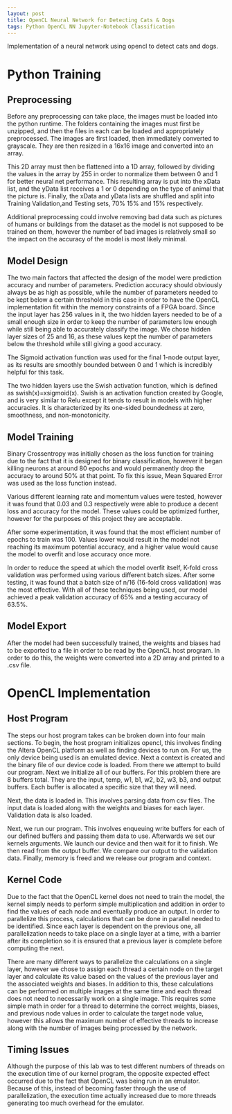 ```yaml
---
layout: post
title: OpenCL Neural Network for Detecting Cats & Dogs
tags: Python OpenCL NN Jupyter-Notebook Classification
---
```


Implementation of a neural network using opencl to detect cats and dogs.

# Python Training

## Preprocessing

Before any preprocessing can take place, the images must be loaded into the python runtime. The folders containing the images must first be unzipped, and then the files in each can be loaded and appropriately preprocessed. The images are first loaded, then immediately converted to grayscale. They are then resized in a 16x16 image and converted into an array. 

This 2D array must then be flattened into a 1D array, followed by dividing the values in the array by 255 in order to normalize them between 0 and 1 for better neural net performance. This resulting array is put into the xData list, and the yData list receives a 1 or 0 depending on the type of animal that the picture is. Finally, the xData and yData lists are shuffled and split into Training Validation,and Testing sets, 70% 15% and 15% respectively. 

Additional preprocessing could involve removing bad data such as pictures of humans or buildings from the dataset as the model is not supposed to be trained on them, however the number of bad images is relatively small so the impact on the accuracy of the model is most likely minimal. 

## Model Design
The two main factors that affected the design of the model were prediction accuracy and number of parameters. Prediction accuracy should obviously always be as high as possible, while the number of parameters needed to be kept below a certain threshold in this case in order to have the OpenCL implementation fit within the memory constraints of a FPGA board. Since the input layer has 256 values in it, the two hidden layers needed to be of a small enough size in order to keep the number of parameters low enough while still being able to accurately classify the image. We chose hidden layer sizes of 25 and 16, as these values kept the number of parameters below the threshold while still giving a good accuracy.


The Sigmoid activation function was used for the final 1-node output layer, as its results are smoothly bounded between 0 and 1 which is incredibly helpful for this task. 

The two hidden layers use the Swish activation function, which is defined as swish(x)=xsigmoid(x). Swish is an activation function created by Google, and is very similar to Relu except it tends to result in models with higher accuracies. It is characterized by its one-sided boundedness at zero, smoothness, and non-monotonicity. 

## Model Training
Binary Crossentropy was initially chosen as the loss function for training due to the fact that it is designed for binary classification, however it began killing neurons at around 80 epochs and would permanently drop the accuracy to around 50% at that point. To fix this issue, Mean Squared Error was used as the loss function instead. 


Various different learning rate and momentum values were tested, however it was found that 0.03 and 0.3 respectively were able to produce a decent loss and accuracy for the model. These values could be optimized further, however for the purposes of this project they are acceptable. 


After some experimentation, it was found that the most efficient number of epochs to train was 100. Values lower would result in the model not reaching its maximum potential accuracy, and a higher value would cause the model to overfit and lose accuracy once more. 


In order to reduce the speed at which the model overfit itself, K-fold cross validation was performed using various different batch sizes. After some testing, it was found that a batch size of n/16 (16-fold cross validation) was the most effective. With all of these techniques being used, our model achieved a peak validation accuracy of 65% and a testing accuracy of 63.5%.


## Model Export

After the model had been successfully trained, the weights and biases had to be exported to a file in order to be read by the OpenCL host program. In order to do this, the weights were converted into a 2D array and printed to a .csv file. 


# OpenCL Implementation

## Host Program

The steps our host program takes can be broken down into four main sections.  To begin, the host program initializes opencl, this involves finding the Altera OpenCL platform as well as finding devices to run on.  For us, the only device being used is an emulated device.  Next a context is created and the binary file of our device code is loaded.  From there we attempt to build our program.  Next we initialize all of our buffers.  For this problem there are 8 buffers total.  They are the input, temp, w1, b1, w2, b2, w3, b3, and output buffers.  Each buffer is allocated a specific size that they will need.  


Next, the data is loaded in.  This involves parsing data from csv files.  The input data is loaded along with the weights and biases for each layer.  Validation data is also loaded.


Next, we run our program.  This involves enqueuing write buffers for each of our defined buffers and passing them data to use.  Afterwards we set our kernels arguments.  We launch our device and then wait for it to finish. We then read from the output buffer.  We compare our output to the validation data. 
Finally, memory is freed and we release our program and context.


## Kernel Code

Due to the fact that the OpenCL kernel does not need to train the model, the kernel simply needs to perform simple multiplication and addition in order to find the values of each node and eventually produce an output. In order to parallelize this process, calculations that can be done in parallel needed to be identified. Since each layer is dependent on the previous one, all parallelization needs to take place on a single layer at a time, with a barrier after its completion so it is ensured that a previous layer is complete before computing the next. 


There are many different ways to parallelize the calculations on a single layer, however we chose to assign each thread a certain node on the target layer and calculate its value based on the values of the previous layer and the associated weights and biases. In addition to this, these calculations can be performed on multiple images at the same time and each thread does not need to necessarily work on a single image. This requires some simple math in order for a thread to determine the correct weights, biases, and previous node values in order to calculate the target node value, however this allows the maximum number of effective threads to increase along with the number of images being processed by the network. 


## Timing Issues

Although the purpose of this lab was to test different numbers of threads on the execution time of our kernel program, the opposite expected effect occurred due to the fact that OpenCL was being run in an emulator. Because of this, instead of becoming faster through the use of parallelization, the execution time actually increased due to more threads generating too much overhead for the emulator.
